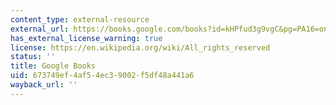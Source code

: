 ```yaml
---
content_type: external-resource
external_url: https://books.google.com/books?id=kHPfud3g9vgC&pg=PA16=onepage#v=onepage&q&f=false
has_external_license_warning: true
license: https://en.wikipedia.org/wiki/All_rights_reserved
status: ''
title: Google Books
uid: 673749ef-4af5-4ec3-9002-f5df48a441a6
wayback_url: ''
---
```


